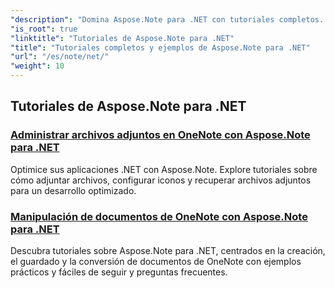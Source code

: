 ```yaml
---
"description": "Domina Aspose.Note para .NET con tutoriales completos. Descubre archivos adjuntos, hipervínculos, imágenes y más. Optimiza tu gestión de documentos de OneNote."
"is_root": true
"linktitle": "Tutoriales de Aspose.Note para .NET"
"title": "Tutoriales completos y ejemplos de Aspose.Note para .NET"
"url": "/es/note/net/"
"weight": 10
---
```


## Tutoriales de Aspose.Note para .NET 
### [Administrar archivos adjuntos en OneNote con Aspose.Note para .NET](./manage-attachments/)
Optimice sus aplicaciones .NET con Aspose.Note. Explore tutoriales sobre cómo adjuntar archivos, configurar iconos y recuperar archivos adjuntos para un desarrollo optimizado.
### [Manipulación de documentos de OneNote con Aspose.Note para .NET ](./one-note-document-manipulation/)
Descubra tutoriales sobre Aspose.Note para .NET, centrados en la creación, el guardado y la conversión de documentos de OneNote con ejemplos prácticos y fáciles de seguir y preguntas frecuentes.